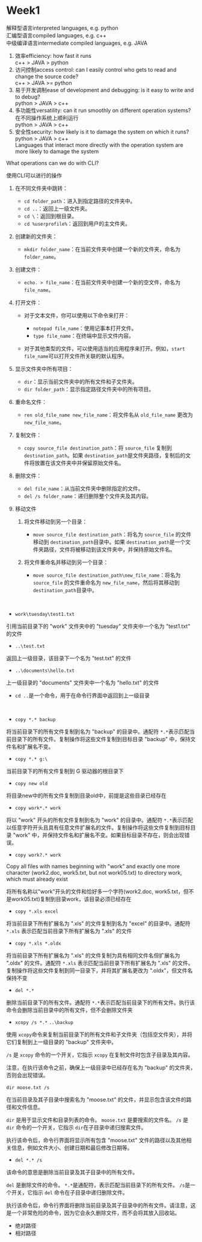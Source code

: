# Week1

解释型语言interpreted languages, e.g. python  
汇编型语言compiled languages, e.g. c++  
中级编译语言intermediate compiled languages, e.g. JAVA

1. 效率efficiency: how fast it runs  
    c++ > JAVA > python
2. 访问控制access control: can I easily control who gets to read and change the source code?  
    c++ > JAVA >= python
3. 易于开发调制ease of development and debugging: is it easy to write and to debug?  
    python > JAVA > c++
4. 多功能性versatility: can it run smoothly on different operation systems?在不同操作系统上顺利运行  
    python > JAVA > c++
5. 安全性security: how likely is it to damage the system on which it runs?  
    python > JAVA > c++  
    Languages that interact more directly with the operation system are more likely to damage the system

What operations can we do with CLI?

使用CLI可以进行的操作

1. 在不同文件夹中跳转：

    * ​`cd folder_path`​：进入到指定路径的文件夹中。
    * ​`cd ..`​：返回上一级文件夹。
    * ​`cd \`​：返回到根目录。
    * ​`cd %userprofile%`​：返回到用户的主文件夹。
2. 创建新的文件夹：

    * ​`mkdir folder_name`​：在当前文件夹中创建一个新的文件夹，命名为 `folder_name`​。
3. 创建文件：

    * ​`echo. > file_name`​：在当前文件夹中创建一个新的空文件，命名为 `file_name`​。
4. 打开文件：

    * 对于文本文件，你可以使用以下命令来打开：

      * ​`notepad file_name`​：使用记事本打开文件。
      * ​`type file_name`​：在终端中显示文件内容。
    * 对于其他类型的文件，可以使用适当的应用程序来打开。例如，`start file_name`​ 可以打开文件所关联的默认程序。
5. 显示文件夹中所有项目：

    * ​`dir`​：显示当前文件夹中的所有文件和子文件夹。
    * ​`dir folder_path`​​：显示指定路径文件夹中的所有项目。
6. 重命名文件：

    * ​`ren old_file_name new_file_name`​：将文件名从 `old_file_name`​ 更改为 `new_file_name`​。
7. 复制文件：

    * ​`copy source_file destination_path`​：将 `source_file`​ 复制到 `destination_path`​。如果 `destination_path`​ 是文件夹路径，复制后的文件将放置在该文件夹中并保留原始文件名。
8. 删除文件：

    * ​`del file_name`​：从当前文件夹中删除指定的文件。
    * ​`del /s folder_name`​：递归删除整个文件夹及其内容。
9. 移动文件

    1. 将文件移动到另一个目录：

        * ​`move source_file destination_path`​：将名为 `source_file`​ 的文件移动到 `destination_path`​ 目录中。如果 `destination_path`​ 是一个文件夹路径，文件将被移动到该文件夹中，并保持原始文件名。
    2. 将文件重命名并移动到另一个目录：

        * ​`move source_file destination_path\new_file_name`​：将名为 `source_file`​ 的文件重命名为 `new_file_name`​，然后将其移动到 `destination_path`​ 目录中。

‍

* `work\tuesday\test1.txt`​

引用当前目录下的 "work" 文件夹中的 "tuesday" 文件夹中一个名为 "test1.txt" 的文件

* `..\test.txt`​

返回上一级目录，该目录下一个名为 "test.txt" 的文件

* `..\documents\hello.txt`​

上一级目录的 "documents" 文件夹中一个名为 "hello.txt" 的文件

* `cd ..`​ 是一个命令，用于在命令行界面中返回到上一级目录

‍

* `copy *.* backup`​

将当前目录下的所有文件复制到名为 "backup" 的目录中。通配符 `*.*`​ 表示匹配当前目录下的所有文件。复制操作将这些文件复制到目标目录 "backup" 中，保持文件名和扩展名不变。

* `copy *.* g:\`​

当前目录下的所有文件复制到 G 驱动器的根目录下

* ​`copy new old`​

将目录new中的所有文件复制到目录old中，前提是这些目录已经存在

* ​`copy work*.* work`​

将以 "work" 开头的所有文件复制到名为 "work" 的目录中。通配符 `*.*`​ 表示匹配以任意字符开头且具有任意文件扩展名的文件。复制操作将这些文件复制到目标目录 "work" 中，并保持文件名和扩展名不变。如果目标目录不存在，则会出现错误。

* `copy work?.* work`​

Copy all files with names beginning with "work" and exactly one more character (work2.doc, work5.txt, but not  work05.txt) to directory work, which must already exist

将所有名称以"work"开头的文件和恰好多一个字符(work2.doc, work5.txt，但不是work05.txt)复制到目录work，该目录必须已经存在

* ​`copy *.xls excel`​

将当前目录下所有扩展名为 ".xls" 的文件复制到名为 "excel" 的目录中。通配符 `*.xls`​ 表示匹配当前目录下所有扩展名为 ".xls" 的文件

* ​`copy *.xls *.oldx`​

将当前目录下所有扩展名为 ".xls" 的文件复制为具有相同文件名但扩展名为 ".oldx" 的文件。通配符 `*.xls`​ 表示匹配当前目录下所有扩展名为 ".xls" 的文件。复制操作将这些文件复制到同一目录下，并将其扩展名更改为 ".oldx"，但文件名保持不变

* `del *.*`​

删除当前目录下的所有文件。通配符 `*.*`​ 表示匹配当前目录下的所有文件。执行该命令会删除当前目录中的所有文件，但不会删除文件夹

* ​`xcopy /s *.*`​*​   ​*​`..\backup`​

使用 `xcopy`​ 命令来复制当前目录下的所有文件和子文件夹（包括空文件夹），并将它们复制到上一级目录的 "backup" 文件夹中。

​`/s`​ 是 `xcopy`​ 命令的一个开关，它指示 `xcopy`​ 在复制文件时包含子目录及其内容。

注意，在执行该命令之前，确保上一级目录中已经存在名为 "backup" 的文件夹，否则会出现错误。

​`dir moose.txt /s`

在当前目录及其子目录中搜索名为 "moose.txt" 的文件，并显示包含该文件的路径和文件信息。

​`dir`​ 是用于显示文件和目录列表的命令。 `moose.txt`​ 是要搜索的文件名。 `/s`​ 是 `dir`​ 命令的一个开关，它指示 `dir`​ 在子目录中递归搜索文件。

执行该命令后，命令行界面将显示所有包含 "moose.txt" 文件的路径以及其他相关信息，例如文件大小、创建日期和最后修改日期等。

* ​`del *.* /s`​

该命令的意思是删除当前目录及其子目录中的所有文件。

​`del`​ 是删除文件的命令。 `*.*`​ 是通配符，表示匹配当前目录下的所有文件。 `/s`​ 是一个开关，它指示 `del`​ 命令在子目录中递归删除文件。

执行该命令后，命令行界面将删除当前目录及其子目录中的所有文件。请注意，这是一个非常危险的命令，因为它会永久删除文件，而不会将其放入回收站。

* 绝对路径
* 相对路径

‍
